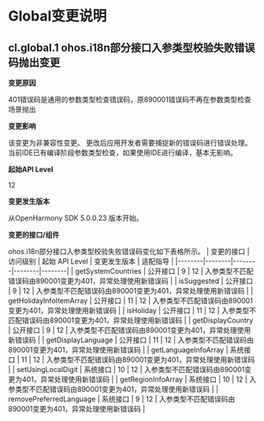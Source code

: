 # Global变更说明

## cl.global.1 ohos.i18n部分接口入参类型校验失败错误码抛出变更

**变更原因**

401错误码是通用的参数类型检查错误码，原890001错误码不再在参数类型检查场景抛出

**变更影响**

该变更为非兼容性变更。
更改后应用开发者需要捕捉新的错误码进行错误处理。
当前IDE已有编译阶段参数类型检查，如果使用IDE进行编译，基本无影响。

**起始API Level**

12

**变更发生版本**

从OpenHarmony SDK 5.0.0.23 版本开始。

**变更的接口/组件**

ohos.i18n部分接口入参类型校验失败错误码变化如下表格所示。
| 变更的接口 | 访问级别 | 起始 API Level | 变更发生版本 | 适配指导 |
|--------|--------|--------|--------|--------|
| getSystemCountries | 公开接口 | 9 | 12 | 入参类型不匹配错误码由890001变更为401，异常处理使用新错误码 |
| isSuggested | 公开接口 | 9 | 12 | 入参类型不匹配错误码由890001变更为401，异常处理使用新错误码 |
| getHolidayInfoItemArray | 公开接口 | 11 | 12 | 入参类型不匹配错误码由890001变更为401，异常处理使用新错误码 |
| isHoliday | 公开接口 | 11 | 12 | 入参类型不匹配错误码由890001变更为401，异常处理使用新错误码 |
| getDisplayCountry | 公开接口 | 9 | 12 | 入参类型不匹配错误码由890001变更为401，异常处理使用新错误码 |
| getDisplayLanguage | 公开接口 | 11 | 12 | 入参类型不匹配错误码由890001变更为401，异常处理使用新错误码 |
| getLanguageInfoArray | 系统接口 | 11 | 12 | 入参类型不匹配错误码由890001变更为401，异常处理使用新错误码 |
| setUsingLocalDigit | 系统接口 | 10 | 12 | 入参类型不匹配错误码由890001变更为401，异常处理使用新错误码 |
| getRegionInfoArray | 系统接口 | 10 | 12 | 入参类型不匹配错误码由890001变更为401，异常处理使用新错误码 |
| removePreferredLanguage | 系统接口 | 9 | 12 | 入参类型不匹配错误码由890001变更为401，异常处理使用新错误码 |